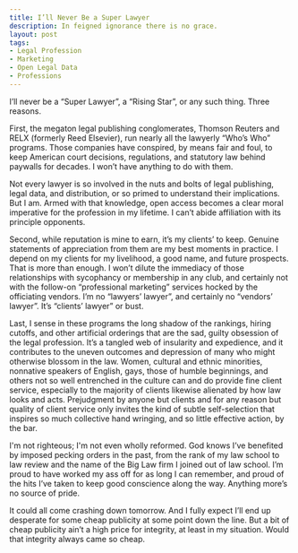 ```yaml
---
title: I’ll Never Be a Super Lawyer
description: In feigned ignorance there is no grace.
layout: post
tags:
- Legal Profession
- Marketing
- Open Legal Data
- Professions
---
```


I’ll never be a “Super Lawyer”, a “Rising Star”, or any such thing. Three reasons.

<!--jump-->

First, the megaton legal publishing conglomerates, Thomson Reuters and RELX (formerly Reed Elsevier), run nearly all the lawyerly “Who’s Who” programs. Those companies have conspired, by means fair and foul, to keep American court decisions, regulations, and statutory law behind paywalls for decades. I won’t have anything to do with them.

Not every lawyer is so involved in the nuts and bolts of legal publishing, legal data, and distribution, or so primed to understand their implications. But I am. Armed with that knowledge, open access becomes a clear moral imperative for the profession in my lifetime. I can’t abide affiliation with its principle opponents.

Second, while reputation is mine to earn, it’s my clients’ to keep. Genuine statements of appreciation from them are my best moments in practice. I depend on my clients for my livelihood, a good name, and future prospects. That is more than enough. I won’t dilute the immediacy of those relationships with sycophancy or membership in any club, and certainly not with the follow-on “professional marketing” services hocked by the officiating vendors. I’m no “lawyers’ lawyer”, and certainly no “vendors’ lawyer”. It’s “clients’ lawyer” or bust.

Last, I sense in these programs the long shadow of the rankings, hiring cutoffs, and other artificial orderings that are the sad, guilty obsession of the legal profession. It’s a tangled web of insularity and expedience, and it contributes to the uneven outcomes and depression of many who might otherwise blossom in the law. Women, cultural and ethnic minorities, nonnative speakers of English, gays, those of humble beginnings, and others not so well entrenched in the culture can and do provide fine client service, especially to the majority of clients likewise alienated by how law looks and acts. Prejudgment by anyone but clients and for any reason but quality of client service only invites the kind of subtle self-selection that inspires so much collective hand wringing, and so little effective action, by the bar.

I'm not righteous; I'm not even wholly reformed. God knows I’ve benefited by imposed pecking orders in the past, from the rank of my law school to law review and the name of the Big Law firm I joined out of law school. I’m proud to have worked my ass off for as long I can remember, and proud of the hits I’ve taken to keep good conscience along the way. Anything more’s no source of pride.

It could all come crashing down tomorrow. And I fully expect I’ll end up desperate for some cheap publicity at some point down the line. But a bit of cheap publicity ain’t a high price for integrity, at least in my situation. Would that integrity always came so cheap.
